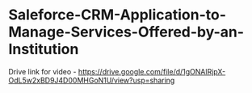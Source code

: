 # Saleforce-CRM-Application-to-Manage-Services-Offered-by-an-Institution
Drive link for video - https://drive.google.com/file/d/1gONAlRjpX-OdL5w2xBD9J4D00MHGoN1U/view?usp=sharing
